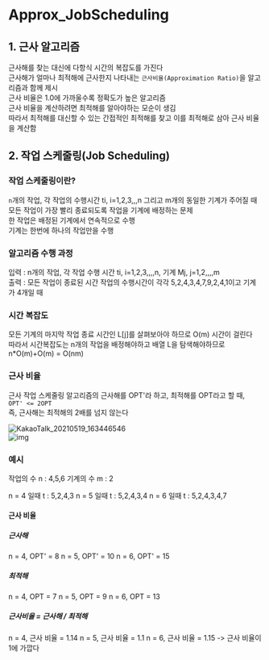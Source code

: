 # Approx_JobScheduling
## 1. 근사 알고리즘
근사해를 찾는 대신에 다항식 시간의 복잡도를 가진다</br>
근사해가 얼마나 최적해에 근사한지 나타내는 ```근사비율(Approximation Ratio)```을 알고리즘과 함께 제시</br>
근사 비율은 1.0에 가까울수록 정확도가 높은 알고리즘</br>
근사 비율을 계산하려면 최적해를 알아야하는 모순이 생김</br>
따라서 최적해를 대신할 수 있는 간접적인 최적해를 찾고 이를 최적해로 삼아 근사 비율을 계산함

## 2. 작업 스케줄링(Job Scheduling)
### 작업 스케줄링이란?
```n```개의 작업, 각 작업의 수행시간 ti, i=1,2,3,,,n 그리고 m개의 동일한 기계가 주어질 때 모든 작업이 가장 빨리 종료되도록 작업을 기계에 배정하는 문제
</br>한 작업은 배정된 기계에서 연속적으로 수행
</br>기계는 한번에 하나의 작업만을 수행

### 알고리즘 수행 과정
입력 : n개의 작업, 각 작업 수행 시간 ti, i=1,2,3,,,,n, 기계 Mj, j=1,2,,,,m</br>
출력 : 모든 작업이 종료된 시간
작업의 수행시간이 각각 5,2,4,3,4,7,9,2,4,1이고 기계가 4개일 때

### 시간 복잡도
 모든 기계의 마지막 작업 종료 시간인 L[j]를 살펴보아야 하므로 O(m) 시간이 걸린다</br>
따라서 시간복잡도는 n개의 작업을 배정해야하고 배열 L을 탐색해야하므로 n*O(m)+O(m) = O(nm)

### 근사 비율
근사 작업 스케줄링 알고리즘의 근사해를 OPT'라 하고, 최적해를 OPT라고 할 때,</br>
```OPT' <= 2OPT```</br>
즉, 근사해는 최적해의 2배를 넘지 않는다

![KakaoTalk_20210519_163446546](https://user-images.githubusercontent.com/80522538/118791702-eb486d00-b8d1-11eb-9129-9049609754f1.jpg)</br>
![img](file:///C:\Users\User\AppData\Local\Temp\DRW000012fc3e77.gif)

### 예시
작업의 수 n : 4,5,6
기계의 수 m : 2

n = 4 일때 t : 5,2,4,3
n = 5 일때 t : 5,2,4,3,4
n = 6 일때 t : 5,2,4,3,4,7

#### 근사 비율
##### 근사해
n = 4, OPT' = 8
n = 5, OPT' = 10
n = 6, OPT' = 15

##### 최적해
n = 4, OPT = 7
n = 5, OPT = 9 
n = 6, OPT = 13

##### 근사비율 = 근사해 / 최적해
n = 4, 근사 비율 = 1.14
n = 5, 근사 비율 = 1.1
n = 6, 근사 비율 = 1.15
 -> 근사 비율이 1에 가깝다
